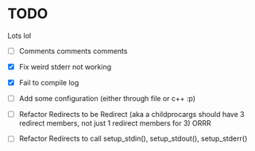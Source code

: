 # TODO

Lots lol
- [ ] Comments comments comments
- [X] Fix weird stderr not working
- [X] Fail to compile log
- [ ] Add some configuration (either through file or c++ :p)
- [ ] Refactor Redirects to be Redirect (aka a childprocargs should have 3 redirect members, not just 1 redirect members for 3) ORRR
- [ ] Refactor Redirects to call setup_stdin(), setup_stdout(), setup_stderr()

